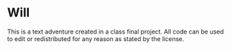 # Will
This is a text adventure created in a class final project. All code can be used to edit or redistributed for any reason as stated
by the license. 
